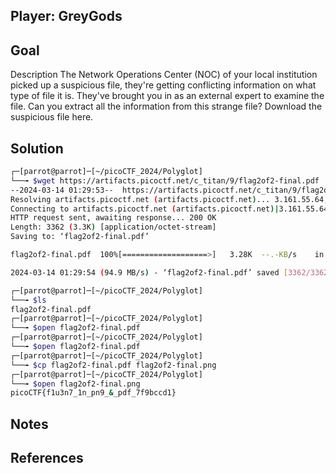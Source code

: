 ## Player: GreyGods
## Goal

Description
The Network Operations Center (NOC) of your local institution picked up a suspicious file, they're getting conflicting information on what type of file it is. They've brought you in as an external expert to examine the file. Can you extract all the information from this strange file?
Download the suspicious file here.
## Solution

```bash
┌─[parrot@parrot]─[~/picoCTF_2024/Polyglot]
└──╼ $wget https://artifacts.picoctf.net/c_titan/9/flag2of2-final.pdf
--2024-03-14 01:29:53--  https://artifacts.picoctf.net/c_titan/9/flag2of2-final.pdf
Resolving artifacts.picoctf.net (artifacts.picoctf.net)... 3.161.55.64, 3.161.55.26, 3.161.55.100, ...
Connecting to artifacts.picoctf.net (artifacts.picoctf.net)|3.161.55.64|:443... connected.
HTTP request sent, awaiting response... 200 OK
Length: 3362 (3.3K) [application/octet-stream]
Saving to: ‘flag2of2-final.pdf’

flag2of2-final.pdf  100%[===================>]   3.28K  --.-KB/s    in 0s      

2024-03-14 01:29:54 (94.9 MB/s) - ‘flag2of2-final.pdf’ saved [3362/3362]

┌─[parrot@parrot]─[~/picoCTF_2024/Polyglot]
└──╼ $ls
flag2of2-final.pdf
┌─[parrot@parrot]─[~/picoCTF_2024/Polyglot]
└──╼ $open flag2of2-final.pdf 
┌─[parrot@parrot]─[~/picoCTF_2024/Polyglot]
└──╼ $open flag2of2-final.pdf 
┌─[parrot@parrot]─[~/picoCTF_2024/Polyglot]
└──╼ $cp flag2of2-final.pdf flag2of2-final.png
┌─[parrot@parrot]─[~/picoCTF_2024/Polyglot]
└──╼ $open flag2of2-final.png 
picoCTF{f1u3n7_1n_pn9_&_pdf_7f9bccd1}
````


## Notes

## References